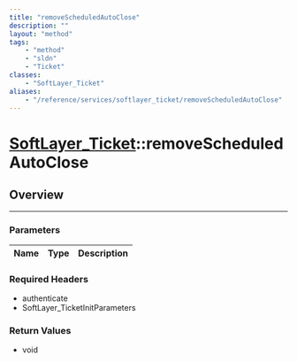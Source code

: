 ```yaml
---
title: "removeScheduledAutoClose"
description: ""
layout: "method"
tags:
    - "method"
    - "sldn"
    - "Ticket"
classes:
    - "SoftLayer_Ticket"
aliases:
    - "/reference/services/softlayer_ticket/removeScheduledAutoClose"
---
```

# [SoftLayer_Ticket](/reference/services/SoftLayer_Ticket)::removeScheduledAutoClose




## Overview 


-----

### Parameters 
|Name | Type | Description |
| --- | --- | --- |


### Required Headers
* authenticate
* SoftLayer_TicketInitParameters


### Return Values
* void




